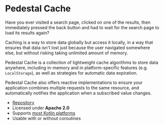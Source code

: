 # Pedestal Cache

Have you ever visited a search page, clicked on one of the results, then immediately pressed the back button and had to wait for the search page to load its results again?

Caching is a way to store data globally but access it locally, in a way that ensures that data isn't lost just because the user navigated somewhere else, but without risking taking unlimited amount of memory.

Pedestal Cache is a collection of lightweight cache algorithms to store data anywhere, including in-memory and in platform-specific features (e.g. `LocalStorage`), as well as strategies for automatic data expiration.

Pedestal Cache also offers reactive implementations to ensure your application combines multiple requests to the same resource, and automatically notifies the application when a subscribed value changes.

<div class="grid cards" markdown>

- [Repository](https://gitlab.com/opensavvy/groundwork/pedestal)
- Licensed under **Apache 2.0**
- Supports [most Kotlin platforms](../supported-platforms.md)
- Usable with or without coroutines

</div>
